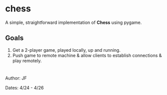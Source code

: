# chess

A simple, straightforward implementation of **Chess** using pygame.

## Goals

1. Get a 2-player game, played locally, up and running.
2. Push game to remote machine & allow clients to establish connections & play remotely.
#

Author: JF

Dates: 4/24 - 4/26
